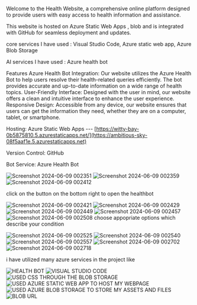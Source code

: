 Welcome to the Health Website, a comprehensive online platform designed to provide users with easy access to health information and assistance.

This website is hosted on Azure Static Web Apps , blob and is integrated with GitHub for seamless deployment and updates.

core services I have used : Visual Studio Code, Azure static web app, Azure Blob Storage

AI services I have used : Azure health bot

Features Azure Health Bot Integration: Our website utilizes the Azure Health Bot to help users resolve their health-related queries efficiently. The bot provides accurate and up-to-date information on a wide range of health topics. User-Friendly Interface: Designed with the user in mind, our website offers a clean and intuitive interface to enhance the user experience. Responsive Design: Accessible from any device, our website ensures that users can get the information they need, whether they are on a computer, tablet, or smartphone.

Hosting: Azure Static Web Apps --- [https://witty-bay-0b5875810.5.azurestaticapps.net/](https://ambitious-sky-08f5aaf1e.5.azurestaticapps.net)

Version Control: GitHub

Bot Service: Azure Health Bot



![Screenshot 2024-06-09 002351](https://github.com/Nithin-2413/frt1/assets/135258263/c87920f7-2f64-4118-a440-6be286e397a4)
![Screenshot 2024-06-09 002359](https://github.com/Nithin-2413/frt1/assets/135258263/2afbbfa9-3526-4e1a-b87a-4126042903b3)
![Screenshot 2024-06-09 002412](https://github.com/Nithin-2413/frt1/assets/135258263/de1b8e59-effe-4a09-ab3d-d16d3c03a38f)

click on the button on the bottom right to open the healthbot

![Screenshot 2024-06-09 002421](https://github.com/Nithin-2413/frt1/assets/135258263/98b6cb22-71a9-41f4-9c27-30efb9bc1f26)
![Screenshot 2024-06-09 002429](https://github.com/Nithin-2413/frt1/assets/135258263/73368c37-193b-4941-ac3b-5c69f3902ba0)
![Screenshot 2024-06-09 002449](https://github.com/Nithin-2413/frt1/assets/135258263/e31173c4-35d1-4bd4-9162-0376bfe9b645)
![Screenshot 2024-06-09 002457](https://github.com/Nithin-2413/frt1/assets/135258263/a0d57c77-1b68-421a-bc6f-debec7b65143)
![Screenshot 2024-06-09 002508](https://github.com/Nithin-2413/frt1/assets/135258263/b579247e-5c98-44a6-bb73-b7f4edc9a0df)
choose appopriate options which describe your condition

![Screenshot 2024-06-09 002525](https://github.com/Nithin-2413/frt1/assets/135258263/17ab5975-db9a-48b7-9e8c-8044b7f4ad95)
![Screenshot 2024-06-09 002540](https://github.com/Nithin-2413/frt1/assets/135258263/c62e385a-88f0-466e-9886-c2126f28b3a1)
![Screenshot 2024-06-09 002557](https://github.com/Nithin-2413/frt1/assets/135258263/12c66470-697b-42e9-bf7e-6cce6abd6ce2)
![Screenshot 2024-06-09 002702](https://github.com/Nithin-2413/frt1/assets/135258263/503e495b-109f-4d19-95f5-b61b42a8830e)
![Screenshot 2024-06-09 002718](https://github.com/Nithin-2413/frt1/assets/135258263/fc9e897b-71de-4708-a6d9-d963a56cfd21)



i have utilized many azure services in the project like



![HEALTH BOT](https://github.com/Nithin-2413/frt1/assets/135258263/4f374a21-3720-4496-902a-37e5b340c679)
![VISUAL STUDIO CODE](https://github.com/Nithin-2413/frt1/assets/135258263/6c48f920-5dec-4fd9-9a80-5e84340ccc2e)
![USED CSS THROUGH THE BLOB STORAGE](https://github.com/Nithin-2413/frt1/assets/135258263/1193fb91-61d3-4be6-9368-1813ee5dd7cf)
![USED AZURE STATIC WEB APP TO HOST MY WEBPAGE](https://github.com/Nithin-2413/frt1/assets/135258263/ace9d5b5-8108-4a66-992c-f60c521155ad)
![USED AZURE BLOB STORAGE TO STORE MY ASSETS AND FILES](https://github.com/Nithin-2413/frt1/assets/135258263/71c9b263-05b1-4c5e-b293-7f282f6381b9)
![BLOB URL](https://github.com/Nithin-2413/frt1/assets/135258263/5b2c97f8-0dfd-4c1d-a633-d7809ad41b34)
